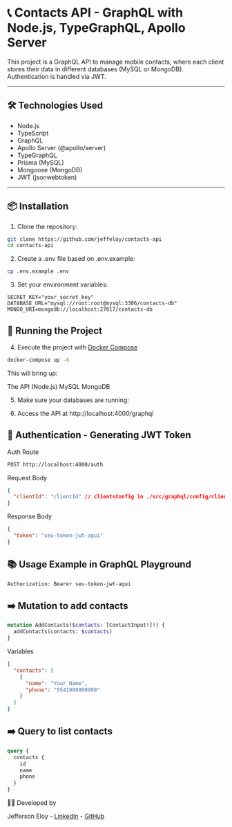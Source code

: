 # 📞 Contacts API - GraphQL with Node.js, TypeGraphQL, Apollo Server

This project is a GraphQL API to manage mobile contacts, where each client stores their data in different databases (MySQL or MongoDB).  
Authentication is handled via JWT.

---

## 🛠️ Technologies Used

- Node.js
- TypeScript
- GraphQL
- Apollo Server (@apollo/server)
- TypeGraphQL
- Prisma (MySQL)
- Mongoose (MongoDB)
- JWT (jsonwebtoken)

---

## 📦 Installation

1. Clone the repository:

```bash
git clone https://github.com/jeffeloy/contacts-api
cd contacts-api
```

2. Create a .env file based on .env.example:

```bash
cp .env.example .env
```

3. Set your environment variables:
```env
SECRET_KEY="your_secret_key"
DATABASE_URL="mysql://root:root@mysql:3306/contacts-db"
MONGO_URI=mongodb://localhost:27017/contacts-db
```

## 🚀 Running the Project

4. Execute the project with [Docker Compose](https://docs.docker.com/compose/)
```bash
docker-compose up -d
```
This will bring up:

The API (Node.js)
MySQL
MongoDB

5. Make sure your databases are running:

6. Access the API at http://localhost:4000/graphql

## 🔐 Authentication - Generating JWT Token

Auth Route
```bash
POST http://localhost:4000/auth
```
Request Body
```json
{
  "clientId": "clientId" // clientsConfig in ./src/graphql/config/clientConfig.ts
}
  ```
Response Body
```json
{
  "token": "seu-token-jwt-aqui"
}
```

## 📚 Usage Example in GraphQL Playground
```
Authorization: Bearer seu-token-jwt-aqui
```

## ➡️ Mutation to add contacts
```graphql
mutation AddContacts($contacts: [ContactInput!]!) {
  addContacts(contacts: $contacts)
}
```
Variables
```json
{
  "contacts": [
    {
      "name": "Your Name",
      "phone": "5541999999999"
    }
  ]
}
```

## ➡️ Query to list contacts
```graphql
query {
  contacts {
    id
    name
    phone
  }
}
```

👨‍💻 Developed by

Jefferson Eloy - [LinkedIn](https://www.linkedin.com/in/jefferson-eloy/) - [GitHub](https://github.com/jeffeloy)